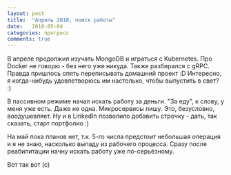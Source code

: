 ```yaml
---
layout: post
title:  "Апрель 2018, поиск работы"
date:   2018-05-04
categories: прогресс
comments: true
---
```

В апреле продолжил изучать MongoDB и играться с Kubernetes. Про Docker не говорю - без него уже никуда. Также разбирался с gRPC.
Правда пришлось опять переписывать домашний проект :D Интересно, я когда-нибудь удовлетворюсь им настолько, чтобы выпустить в свет? :)

В пассивном режиме начал искать работу за деньги. "За еду", к слову, у меня уже есть. Даже не одна. Микросервисы пишу.
Это, безусловно, воодушевляет. Ну и в LinkedIn позволило добавить строчку - дать, так сказать, старт портфолио :)

На май пока планов нет, т.к. 5-го числа предстоит небольшая операция и я не знаю, насколько выпаду из рабочего процесса. Сразу после реабилитации начну искать работу уже по-серьёзному.

Вот так вот (с)